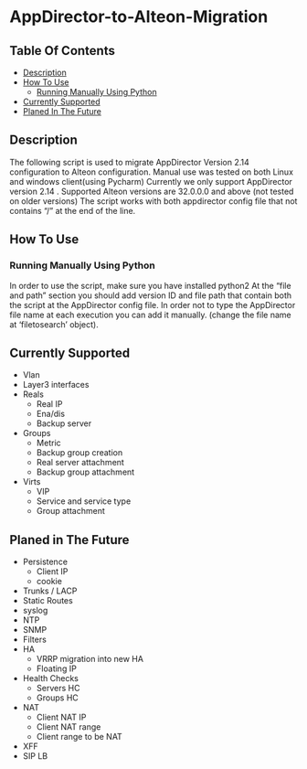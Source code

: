 # AppDirector-to-Alteon-Migration 

## Table Of Contents ###
- [Description](#description )
- [How To Use](#how-to-use )
  * [Running Manually Using Python](#running-manually-using-python)
- [Currently Supported](#currently-supported)
- [Planed In The Future](#planed-in-the-future)

## Description ##
The following script is used to migrate AppDirector Version 2.14 configuration to Alteon configuration.
Manual use was tested on both Linux and windows client(using Pycharm)
Currently we only support AppDirector version 2.14 .
Supported Alteon versions are 32.0.0.0 and above (not tested on older versions)
The script works with both appdirector config file that not contains “/” at the end of the line.

## How To Use ##

### Running Manually Using Python ###
In order to use the script, make sure you have installed python2
At the “file and path” section you should add version ID and file path that contain both the script at the AppDirector config file.
In order not to type the AppDirector file name at each execution you can add it manually. (change the file name at ‘filetosearch’ object).

## Currently Supported ##
- Vlan
- Layer3 interfaces
- Reals 
  * Real IP
  * Ena/dis
  * Backup server
- Groups
  * Metric
  * Backup group creation
  * Real server attachment
  * Backup group attachment
- Virts
  * VIP
  * Service and service type
  * Group attachment

## Planed in The Future ##
* Persistence
  * Client IP
  * cookie
* Trunks / LACP
* Static Routes
* syslog
* NTP
* SNMP
* Filters
* HA
  * VRRP migration into new HA
  * Floating IP
* Health Checks
  * Servers HC
  * Groups HC
* NAT
  * Client NAT IP
  * Client NAT range
  * Client range to be NAT
* XFF
* SIP LB
